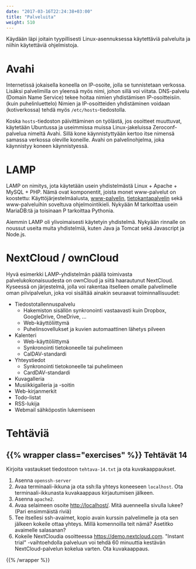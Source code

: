 ```yaml
---
date: "2017-03-16T22:24:38+03:00"
title: "Palveluita"
weight: 510
---
```


Käydään läpi joitain tyypillisesti Linux-asennuksessa käytettäviä palveluita ja
niihin käytettäviä ohjelmistoja.

Avahi
=====

Internetissä jokaisella koneella on IP-osoite, jolla se tunnistetaan verkossa.
Lisäksi palvelimilla on yleensä myös nimi, johon sillä voi viitata.
DNS-palvelu (Domain Name Service) tekee hoitaa nimien yhdistämisen IP-osoitteisiin. (kuin puhelinluettelo)
Nimien ja IP-osoitteiden yhdistäminen voidaan (kotiverkossa) tehdä myös `/etc/hosts`-tiedostolla.

Koska `hosts`-tiedoston päivittäminen on työlästä, jos osoitteet muuttuvat, käytetään
Ubuntussa ja useimmissa muissa Linux-jakeluissa Zeroconf-palvelua nimeltä Avahi.
Sillä kone käynnistyttyään kertoo itse nimensä samassa verkossa oleville koneille.
Avahi on palvelinohjelma, joka käynnistyy koneen käynnistyessä.



LAMP
=====

LAMP on nimitys, jota käytetään usein yhdistelmästä Linux + Apache + MySQL + PHP.
Nämä ovat komponentit, joista monet www-palvelut on koostettu: Käyttöjärjestelmäalusta,
[www-palvelin](../www-palvelin), [tietokantapalvelin](../tietokanta) sekä
www-palveluihin soveltuva ohjelmointikieli.
Nykyään M tarkoittaa usein MariaDB:tä ja toisinaan P tarkoittaa Pythonia.

Aiemmin LAMP oli ylivoimaisesti käytetyin yhdistelmä. Nykyään rinnalle on noussut
useita muita yhdistelmiä, kuten Java ja Tomcat sekä Javascript ja Node.js.



NextCloud / ownCloud
====================

Hyvä esimerkki LAMP-yhdistelmän päällä toimivasta palvelukokonaisuudesta on
ownCloud ja siitä haarautunut NextCloud. Kyseessä on järjestelmä, jolla voi
rakentaa itselleen omalle palvelimelle oman pilvipalvelun, joka voi sisältää
ainakin seuraavat toiminnallisuudet:

- Tiedostotallennuspalvelu
    - Hakemiston sisällön synkronointi vastaavasti kuin Dropbox, GoogleDrive, OneDrive, ...
    - Web-käyttöliittymä
    - Puhelinsovellukset ja kuvien automaattinen lähetys pilveen
- Kalenteri
    - Web-käyttöliittymä
    - Synkronointi tietokoneelle tai puhelimeen
    - CalDAV-standardi
- Yhteystiedot
    - Synkronointi tietokoneelle tai puhelimeen
    - CardDAV-standardi
- Kuvagalleria
- Musiikkigalleria ja -soitin
- Web-kirjanmerkit
- Todo-listat
- RSS-lukija
- Webmail sähköpostin lukemiseen


Tehtäviä
=========================

{{% wrapper class="exercises" %}}
Tehtävät 14
--------------------------

Kirjoita vastaukset tiedostoon `tehtava-14.txt` ja ota kuvakaappaukset.

1. Asenna `openssh-server`
2. Avaa terminaali-ikkuna ja ota ssh:lla yhteys koneeseen `localhost`. Ota terminaali-ikkunasta kuvakaappaus kirjautumisen jälkeen.
3. Asenna `apache2`.
4. Avaa selaimeen osoite <http://localhost/>. Mitä auenneella sivulla lukee? (Pari ensimmäistä riviä)
5. Tee itsellesi ssh-avaimet, kopio avain kurssin palvelimelle ja ota sen jälkeen kokeile ottaa yhteys. Millä komennoilla teit nämä?
   Asetitko avaimelle salasanan?
6. Kokeile NextCloudia osoitteessa <https://demo.nextcloud.com>. "Instant trial" -vaihtoehdolla palveluun voi tehdä 60 minuuttia kestävän
   NextCloud-palvelun kokelua varten. Ota kuvakaappaus.

{{% /wrapper %}}

